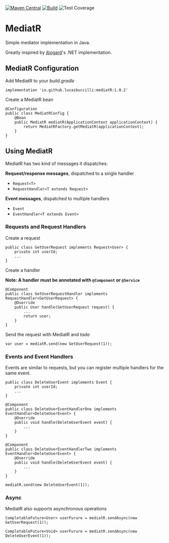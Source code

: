 [![Maven Central](https://img.shields.io/maven-central/v/io.github.lucasbuccilli/mediatR.svg?label=Maven%20Central)](https://central.sonatype.com/namespace/io.github.lucasbuccilli)
[![Build](https://img.shields.io/github/actions/workflow/status/lucasbuccilli/mediatR/test.yml?label=Build)](https://github.com/lucasbuccilli/mediatR/actions/workflows/test.yml?label=Build)
![Test Coverage](https://github.com/lucasbuccilli/mediatR/blob/gh-pages/badges/jacoco.svg?raw=true)
# MediatR
Simple mediator implementation in Java.

Greatly inspired by [jbogard](https://github.com/jbogard/MediatR)'s .NET implementation.


## MediatR Configuration

Add MediatR to your _build.gradle_
```
implementation 'io.github.lucasbuccilli:mediatR:1.0.2'
```

Create a MediatR bean
```
@Configuration
public class MediatRConfig {
    @Bean
    public MediatR mediatR(ApplicationContext applicationContext) {
        return MediatRFactory.getMediatR(applicationContext);
    }
}
```

## Using MediatR

MediatR has two kind of messages it dispatches:

**Request/response messages**, dispatched to a single handler
- `Request<T>`
- `RequestHandler<T extends Request>`

**Event messages**, dispatched to multiple handlers
- `Event`
- `EventHandler<T extends Event>`

### Requests and Request Handlers
Create a request
```
public class GetUserRequest implements Request<User> {
    private int userId;
    ...
}
```

Create a handler

__Note: A handler must be annotated with `@Component` or `@Service`__

```
@Component
public class GetUserRequestHandler implements RequestHandler<GetUserRequest> {
    @Override
    public User handle(GetUserRequest request) {
        ...
        return user;
    }
}
```
Send the request with MediatR and _tada_
```
var user = mediatR.send(new GetUserRequest(1));
```
### Events and Event Handlers
Events are similar to requests, but you can register multiple handlers for the same event.

```
public class DeleteUserEvent implements Event {
    private int userId;
    ...
}
```
```
@Component
public class DeleteUserEventHandlerOne implements EventHandler<DeleteUserEvent> {
    @Override
    public void handle(DeleteUserEvent event) {
        ...
    }
}

@Component
public class DeleteUserEventHandlerTwo implements EventHandler<DeleteUserEvent> {
    @Override
    public void handle(DeleteUserEvent event) {
        ...
    }
}
```
```
mediatR.send(new DeleteUserEvent(1));
```


### Async
MediatR also supports asynchronous operations

```
CompletableFuture<User> userFurure = mediatR.sendAsync(new GetUserRequest(1));

CompletableFuture<Void> userFurure = mediatR.sendAsync(new DeleteUserEvent(1));
```